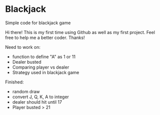 # Blackjack
Simple code for blackjack game

Hi there! This is my first time using Github as well as my first project.
Feel free to help me a better coder.
Thanks!

Need to work on:

- function to define "A" as 1 or 11
- Dealer busted
- Comparing player vs dealer
- Strategy used in blackjack game

Finished:

- random draw
- convert J, Q, K, A to integer
- dealer should hit until 17
- Player busted > 21

